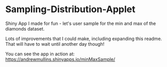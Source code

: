 Sampling-Distribution-Applet
============================

Shiny App I made for fun - let's user sample for the min and max of the diamonds dataset.

Lots of improvements that I could make, including expanding this readme. That will have to wait until another day though!

You can see the app in action at:
https://andrewmullins.shinyapps.io/minMaxSample/
